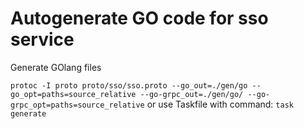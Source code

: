 <h1>Autogenerate GO code for sso service</h1>

<p>Generate GOlang files</p>
<code>protoc -I proto proto/sso/sso.proto --go_out=./gen/go --go_opt=paths=source_relative --go-grpc_out=./gen/go/ --go-grpc_opt=paths=source_relative</code>
or use Taskfile with command:
<code>task generate</code>
